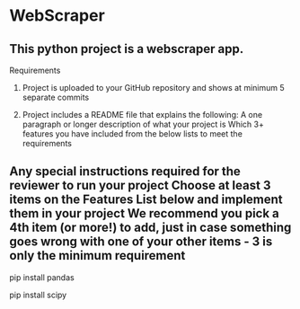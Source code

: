 # WebScraper
This python project is a webscraper app.
-----------------------------------------------------------------------------------------------------------------------------------
Requirements
1) Project is uploaded to your GitHub repository and shows at minimum 5 separate commits

2) Project includes a README file that explains the following:
    A one paragraph or longer description of what your project is
      Which 3+ features you have included from the below lists to meet the requirements
      
Any special instructions required for the reviewer to run your project
Choose at least 3 items on the Features List below and implement them in your project
We recommend you pick a 4th item (or more!) to add, just in case something goes wrong with one of your other items - 3 is only the minimum requirement
-----------------------------------------------------------------------------------------------------------------------------------
pip install pandas          

pip install scipy

